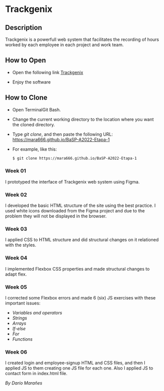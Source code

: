 # Trackgenix

## Description

Trackgenix is a powerfull web system that facilitates the recording of hours worked by each employee in each project and work team.

## How to Open

- Open the following link [Trackgenix](https://mara666.github.io/BaSP-A2022-Etapa-1/Semana-04/)

- Enjoy the software

## How to Clone

- Open TerminalGit Bash.

- Change the current working directory to the location where you want the cloned directory.

- Type _git clone_, and then paste the following URL: https://mara666.github.io/BaSP-A2022-Etapa-1

- For example, like this:
    ```bash
    $ git clone https://mara666.github.io/BaSP-A2022-Etapa-1
    ```

### Week 01

I prototyped the interface of Trackgenix web system using Figma.

### Week 02

I developed the basic HTML structure of the site using the best practice.
I used white icons downloaded from the Figma project and due to the problem they will not be displayed in the browser.

### Week 03

I applied CSS to HTML structure and did structural changes on it relationed with the styles.

### Week 04

I implemented Flexbox CSS properties and made structural changes to adapt flex.

### Week 05

I corrected some Flexbox errors and made 6 (six) JS exercises with these important issues:
- _Variables and operators_
- _Strings_
- _Arrays_
- _If-else_
- _For_
- _Functions_

### Week 06

I created login and employee-signup HTML and CSS files, and then I applied JS to them creating one JS file for each one.
Also I applied JS to contact form in index.html file.

_By Darío Marañes_